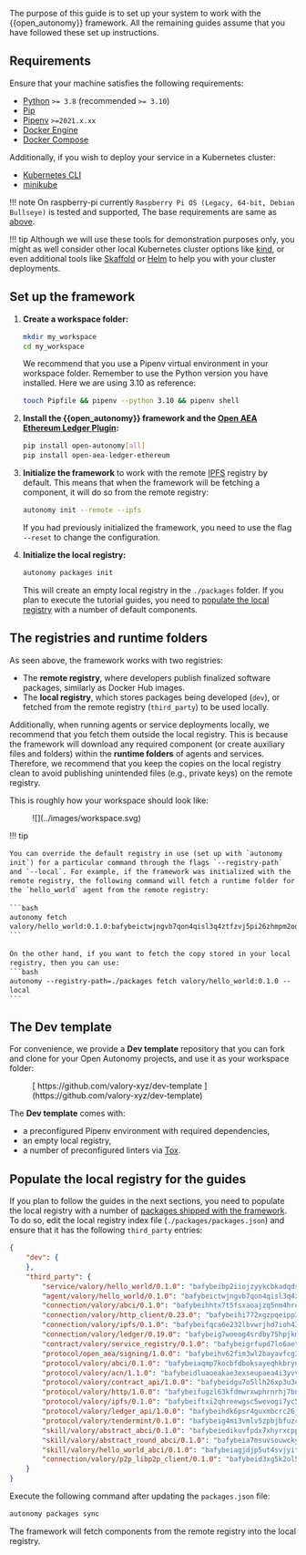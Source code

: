 The purpose of this guide is to set up your system to work with the {{open_autonomy}} framework. All the remaining guides assume that you have followed these set up instructions.

## Requirements

Ensure that your machine satisfies the following requirements:

- [Python](https://www.python.org/) `>= 3.8` (recommended `>= 3.10`)
- [Pip](https://pip.pypa.io/en/stable/installation/)
- [Pipenv](https://pipenv.pypa.io/en/latest/installation.html) `>=2021.x.xx`
- [Docker Engine](https://docs.docker.com/engine/install/)
- [Docker Compose](https://docs.docker.com/compose/install/)

Additionally, if you wish to deploy your service in a Kubernetes cluster:

- [Kubernetes CLI](https://kubernetes.io/docs/tasks/tools/)
- [minikube](https://minikube.sigs.k8s.io/docs/)


!!! note
    On raspberry-pi currently `Raspberry Pi OS (Legacy, 64-bit, Debian Bullseye)` is tested and supported, The base requirements are same as [above](#requirements).

!!! tip
	Although we will use these tools for demonstration purposes only, you might as well consider other local Kubernetes cluster options like [kind](https://kind.sigs.k8s.io/docs/user/quick-start/), or even additional tools like [Skaffold](https://skaffold.dev/) or [Helm](https://helm.sh/) to help you with your cluster deployments.

## Set up the framework

1. **Create a workspace folder:**

    ```bash
    mkdir my_workspace
    cd my_workspace
    ```

    We recommend that you use a Pipenv virtual environment in your workspace folder. Remember to use the Python version you have installed. Here we are using 3.10 as reference:

    ```bash
    touch Pipfile && pipenv --python 3.10 && pipenv shell
    ```

2. **Install the {{open_autonomy}} framework and the [Open AEA Ethereum Ledger Plugin](https://pypi.org/project/open-aea-ledger-ethereum):**

    ```bash
    pip install open-autonomy[all]
    pip install open-aea-ledger-ethereum
    ```

3. **Initialize the framework** to work with the remote [IPFS](https://ipfs.io) registry by default. This means that when the framework will be fetching a component, it will do so from the remote registry:

    ```bash
    autonomy init --remote --ipfs
    ```

    If you had previously initialized the framework, you need to use the flag `--reset` to change the configuration.

4. **Initialize the local registry:**

    ```bash
    autonomy packages init
    ```

    This will create an empty local registry in the `./packages` folder. If you plan to execute the tutorial guides, you need to [populate the local registry](#populate-the-local-registry-for-the-guides) with a number of default components.

## The registries and runtime folders

As seen above, the framework works with two registries:

* The **remote registry**, where developers publish finalized software packages, similarly as Docker Hub images.
* The **local registry**, which stores packages being developed (`dev`), or fetched from the remote registry (`third_party`) to be used locally.

Additionally, when running agents or service deployments locally, we recommend that you fetch them outside the local registry. This is because the framework will download any required component (or create auxiliary files and folders) within the **runtime folders** of agents and services. Therefore, we recommend that you keep the copies on the local registry clean to avoid publishing unintended files (e.g., private keys) on the remote registry.

This is roughly how your workspace should look like:

<figure markdown>
![](../images/workspace.svg)
</figure>

!!! tip

    You can override the default registry in use (set up with `autonomy init`) for a particular command through the flags `--registry-path` and `--local`. For example, if the framework was initialized with the remote registry, the following command will fetch a runtime folder for the `hello_world` agent from the remote registry:

    ```bash
    autonomy fetch valory/hello_world:0.1.0:bafybeictwjngvb7qon4qisl3q4ztfzvj5pi26zhmpm2oqg6xx6vbz6jrya
    ```

    On the other hand, if you want to fetch the copy stored in your local registry, then you can use:
    ```bash
    autonomy --registry-path=./packages fetch valory/hello_world:0.1.0 --local
    ```

## The Dev template

For convenience, we provide a **Dev template** repository that you can fork and clone for your Open Autonomy projects, and use it as your workspace folder:

<figure markdown>
[ https://github.com/valory-xyz/dev-template ](https://github.com/valory-xyz/dev-template)
</figure>

The **Dev template** comes with:

* a preconfigured Pipenv environment with required dependencies,
* an empty local registry,
* a number of preconfigured linters via [Tox](https://tox.wiki/en/latest/).

## Populate the local registry for the guides

If you plan to follow the guides in the next sections, you need to populate the local registry with a number of [packages shipped with the framework](../package_list.md). To do so, edit the local registry index file (`./packages/packages.json`) and ensure that it has the following `third_party` entries:

```json
{
    "dev": {
    },
    "third_party": {
        "service/valory/hello_world/0.1.0": "bafybeibp2iiojzyykcbkadqdszd35laq2ub34eovyghrsr33t2vrxmk2r4",
        "agent/valory/hello_world/0.1.0": "bafybeictwjngvb7qon4qisl3q4ztfzvj5pi26zhmpm2oqg6xx6vbz6jrya",
        "connection/valory/abci/0.1.0": "bafybeihhtx7t5fsxaoajzq5nm4hrq57smigx7gqv35bss766txaaffjmsa",
        "connection/valory/http_client/0.23.0": "bafybeihi772xgzpqeipp3fhmvpct4y6e6tpjp4sogwqrnf3wqspgeilg4u",
        "connection/valory/ipfs/0.1.0": "bafybeifqca6e232lbvwrjhd7ioh43bo3evxfkpumdvcr6re2sdwjuntgna",
        "connection/valory/ledger/0.19.0": "bafybeig7woeog4srdby75hpjkmx4rhpkzncbf4h2pm5r6varsp26pf2uhu",
        "contract/valory/service_registry/0.1.0": "bafybeigrfupd7lo6aet376rwluqgm33jfghibkbvumfsdgrymqxoopqydq",
        "protocol/open_aea/signing/1.0.0": "bafybeihv62fim3wl2bayavfcg3u5e5cxu3b7brtu4cn5xoxd6lqwachasi",
        "protocol/valory/abci/0.1.0": "bafybeiaqmp7kocbfdboksayeqhkbrynvlfzsx4uy4x6nohywnmaig4an7u",
        "protocol/valory/acn/1.1.0": "bafybeidluaoeakae3exseupaea4i3yvvk5vivyt227xshjlffywwxzcxqe",
        "protocol/valory/contract_api/1.0.0": "bafybeidgu7o5llh26xp3u3ebq3yluull5lupiyeu6iooi2xyymdrgnzq5i",
        "protocol/valory/http/1.0.0": "bafybeifugzl63kfdmwrxwphrnrhj7bn6iruxieme3a4ntzejf6kmtuwmae",
        "protocol/valory/ipfs/0.1.0": "bafybeiftxi2qhreewgsc5wevogi7yc5g6hbcbo4uiuaibauhv3nhfcdtvm",
        "protocol/valory/ledger_api/1.0.0": "bafybeihdk6psr4guxmbcrc26jr2cbgzpd5aljkqvpwo64bvaz7tdti2oni",
        "protocol/valory/tendermint/0.1.0": "bafybeig4mi3vmlv5zpbjbfuzcgida6j5f2nhrpedxicmrrfjweqc5r7cra",
        "skill/valory/abstract_abci/0.1.0": "bafybeiedikuvfpdx7xhyrxcpp6ywi2d6qf6uqvlwmhgcal7qhw5duicvym",
        "skill/valory/abstract_round_abci/0.1.0": "bafybeia7msuvsouwcky263k6lup5hwcj73pka4pepkgyii6sya2wfawqvy",
        "skill/valory/hello_world_abci/0.1.0": "bafybeiagjdjp5ut4svjyitsrkr4l7gosfefx5ebphrlkaa6a765fwuljai",
        "connection/valory/p2p_libp2p_client/0.1.0": "bafybeid3xg5k2ol5adflqloy75ibgljmol6xsvzvezebsg7oudxeeolz7e"
    }
}
```

Execute the following command after updating the `packages.json` file:

```bash
autonomy packages sync
```

The framework will fetch components from the remote registry into the local registry.
